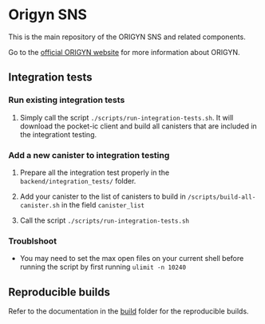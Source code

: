 # Origyn SNS

This is the main repository of the ORIGYN SNS and related components.

Go to the [official ORIGYN website](https://origyn.com) for more information about ORIGYN.


## Integration tests

### Run existing integration tests

1) Simply call the script `./scripts/run-integration-tests.sh`. It will download the pocket-ic client and build all canisters that are included in the integrationt testing.

### Add a new canister to integration testing

1) Prepare all the integration test properly in the `backend/integration_tests/` folder.

2) Add your canister to the list of canisters to build in `/scripts/build-all-canister.sh` in the field `canister_list`

3) Call the script `./scripts/run-integration-tests.sh`

### Troublshoot

* You may need to set the max open files on your current shell before running the script by first running `ulimit -n 10240`


## Reproducible builds

Refer to the documentation in the [build](/build/README.md) folder for the reproducible builds.
